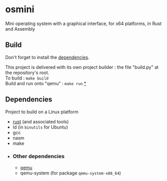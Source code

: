 # osmini
Mini operating system with a graphical interface, for x64 platforms, in Rust and Assembly 

## Build
Don't forget to install the [dependencies](#dependencies).

This project is delivered with its own project builder : the file "build.py" at
the repository's root. \
To build : `make build` \
Build and run onto "qemu" : `make run` [*](#other-dependencies)

## Dependencies
Project to build on a Linux platform
- [rust](https://www.rust-lang.org/) (and associated tools)
- ld (in `binutils` for Ubuntu)
- gcc
- nasm
- make
- ### Other dependencies
  - [qemu](https://www.qemu.org/download/)
  - qemu-system (for package `qemu-system-x86_64`)
